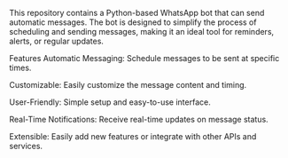 This repository contains a Python-based WhatsApp bot that can send automatic messages. The bot is designed to simplify the process of scheduling and sending messages, making it an ideal tool for reminders, alerts, or regular updates.

Features
Automatic Messaging: Schedule messages to be sent at specific times.

Customizable: Easily customize the message content and timing.

User-Friendly: Simple setup and easy-to-use interface.

Real-Time Notifications: Receive real-time updates on message status.

Extensible: Easily add new features or integrate with other APIs and services.
